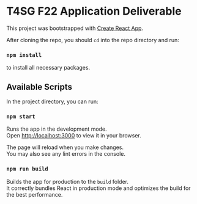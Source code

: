 # T4SG F22 Application Deliverable

This project was bootstrapped with [Create React App](https://github.com/facebook/create-react-app).

After cloning the repo, you should `cd` into the repo directory and run:

### `npm install`

to install all necessary packages.

## Available Scripts

In the project directory, you can run:

### `npm start`

Runs the app in the development mode.\
Open [http://localhost:3000](http://localhost:3000) to view it in your browser.

The page will reload when you make changes.\
You may also see any lint errors in the console.

### `npm run build`

Builds the app for production to the `build` folder.\
It correctly bundles React in production mode and optimizes the build for the best performance.
